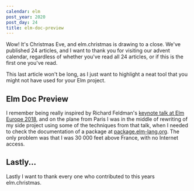 ```yaml
---
calendar: elm
post_year: 2020
post_day: 24
title: elm-doc-preview
---
```

Wow! It's Christmas Eve, and elm.christmas is drawing to a close. We've published 24 articles, and I want to thank you for visiting our advent calendar, regardless of whether you've read all 24 articles, or if this is the first one you've read.

This last article won't be long, as I just want to highlight a neat tool that you might not have used for your Elm project.

## Elm Doc Preview

I remember being really inspired by Richard Feldman's [keynote talk at Elm Europe 2018](https://youtu.be/x1FU3e0sT1I), and on the plane from Paris I was in the middle of rewriting of my side project using some of the techniques from that talk, when I needed to check the documentation of a package at [package.elm-lang.org](https://package.elm-lang.org). The only problem was that I was 30 000 feet above France, with no Internet access.

## Lastly...

Lastly I want to thank every one who contributed to this years elm.christmas.